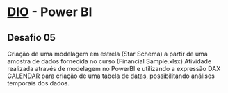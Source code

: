 # [DIO](https://www.dio.me) - Power BI
## Desafio 05
Criação de uma modelagem em estrela (Star Schema) a partir de uma amostra de dados fornecida no curso (Financial Sample.xlsx)
Atividade realizada através de modelagem no PowerBI e utilizando a expressão DAX CALENDAR para criação de uma tabela de datas, possibilitando análises temporais dos dados.